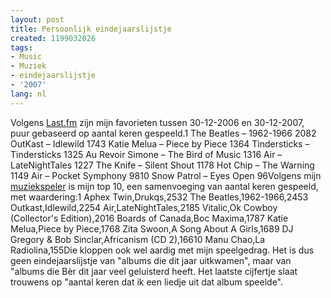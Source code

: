 ```yaml
---
layout: post
title: Persoonlijk eindejaarslijstje
created: 1199032026
tags:
- Music
- Muziek
- eindejaarslijstje
- '2007'
lang: nl
---
```

Volgens [Last.fm]() zijn mijn favorieten tussen 30-12-2006 en 30-12-2007, puur gebaseerd op aantal keren gespeeld.1   The Beatles – 1962-1966  2082   OutKast – Idlewild 1743   Katie Melua – Piece by Piece 1364   Tindersticks – Tindersticks 1325   Au Revoir Simone – The Bird of Music 1316   Air – LateNightTales 1227   The Knife – Silent Shout 1178   Hot Chip – The Warning 1149   Air – Pocket Symphony 9810   Snow Patrol – Eyes Open 96Volgens mijn [muziekspeler]() is mijn top 10, een samenvoeging van aantal keren gespeeld, met waardering:1  Aphex Twin,Drukqs,2532  The Beatles,1962-1966,2453  Outkast,Idlewild,2254  Air,LateNightTales,2185  Vitalic,Ok Cowboy (Collector's Edition),2016  Boards of Canada,Boc Maxima,1787  Katie Melua,Piece by Piece,1768  Zita Swoon,A Song About A Girls,1689  DJ Gregory & Bob Sinclar,Africanism (CD 2),16610  Manu Chao,La Radiolina,155Die kloppen ook wel aardig met mijn speelgedrag. Het is dus geen eindejaarslijstje van "albums die dit jaar uitkwamen", maar van "albums die Bèr dit jaar veel geluisterd heeft. Het laatste cijfertje slaat trouwens op "aantal keren dat ik een liedje uit dat album speelde".
